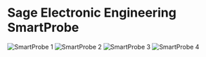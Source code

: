 # Sage Electronic Engineering SmartProbe

![SmartProbe 1](https://github.com/Necrosys/x86-JTAG-Information/blob/master/Hardware/SmartProbe/SmartProbe_1.jpg)
![SmartProbe 2](https://github.com/Necrosys/x86-JTAG-Information/blob/master/Hardware/SmartProbe/SmartProbe_2.jpg)
![SmartProbe 3](https://github.com/Necrosys/x86-JTAG-Information/blob/master/Hardware/SmartProbe/SmartProbe_3.jpg)
![SmartProbe 4](https://github.com/Necrosys/x86-JTAG-Information/blob/master/Hardware/SmartProbe/SmartProbe_4.jpg)

